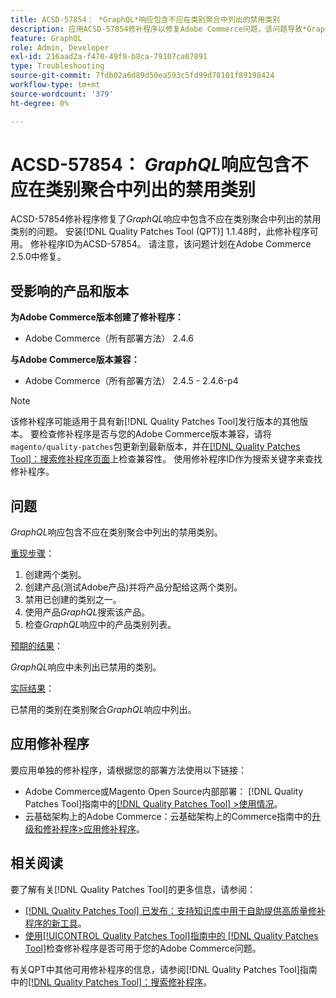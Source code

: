 ```yaml
---
title: ACSD-57854： *GraphQL*响应包含不应在类别聚合中列出的禁用类别
description: 应用ACSD-57854修补程序以修复Adobe Commerce问题，该问题导致*GraphQL*响应包含不应在类别聚合中列出的禁用类别。
feature: GraphQL
role: Admin, Developer
exl-id: 216aad2a-f470-49f9-b8ca-79107ca07891
type: Troubleshooting
source-git-commit: 7fdb02a6d89d50ea593c5fd99d78101f89198424
workflow-type: tm+mt
source-wordcount: '379'
ht-degree: 0%

---
```


# ACSD-57854： *GraphQL*&#x200B;响应包含不应在类别聚合中列出的禁用类别

ACSD-57854修补程序修复了&#x200B;*GraphQL*&#x200B;响应中包含不应在类别聚合中列出的禁用类别的问题。 安装[!DNL Quality Patches Tool (QPT)] 1.1.48时，此修补程序可用。 修补程序ID为ACSD-57854。 请注意，该问题计划在Adobe Commerce 2.5.0中修复。

## 受影响的产品和版本

**为Adobe Commerce版本创建了修补程序：**

* Adobe Commerce（所有部署方法） 2.4.6

**与Adobe Commerce版本兼容：**

* Adobe Commerce（所有部署方法） 2.4.5 - 2.4.6-p4

>[!NOTE]
>
>该修补程序可能适用于具有新[!DNL Quality Patches Tool]发行版本的其他版本。 要检查修补程序是否与您的Adobe Commerce版本兼容，请将`magento/quality-patches`包更新到最新版本，并在[[!DNL Quality Patches Tool]：搜索修补程序页面](https://experienceleague.adobe.com/tools/commerce-quality-patches/index.html)上检查兼容性。 使用修补程序ID作为搜索关键字来查找修补程序。

## 问题

*GraphQL*&#x200B;响应包含不应在类别聚合中列出的禁用类别。

<u>重现步骤</u>：

1. 创建两个类别。
1. 创建产品(测试Adobe产品)并将产品分配给这两个类别。
1. 禁用已创建的类别之一。
1. 使用产品&#x200B;*GraphQL*&#x200B;搜索该产品。
1. 检查&#x200B;*GraphQL*&#x200B;响应中的产品类别列表。

<u>预期的结果</u>：

*GraphQL*&#x200B;响应中未列出已禁用的类别。

<u>实际结果</u>：

已禁用的类别在类别聚合&#x200B;*GraphQL*&#x200B;响应中列出。

## 应用修补程序

要应用单独的修补程序，请根据您的部署方法使用以下链接：

* Adobe Commerce或Magento Open Source内部部署： [!DNL Quality Patches Tool]指南中的[[!DNL Quality Patches Tool] >使用情况](/help/tools/quality-patches-tool/usage.md)。
* 云基础架构上的Adobe Commerce：云基础架构上的Commerce指南中的[升级和修补程序>应用修补程序](https://experienceleague.adobe.com/docs/commerce-cloud-service/user-guide/develop/upgrade/apply-patches.html)。

## 相关阅读

要了解有关[!DNL Quality Patches Tool]的更多信息，请参阅：

* [[!DNL Quality Patches Tool] 已发布：支持知识库中用于自助提供高质量修补程序的新工具](https://experienceleague.adobe.com/en/docs/commerce-operations/tools/quality-patches-tool/quality-patches-tool-to-self-serve-quality-patches)。
* [使用[!UICONTROL Quality Patches Tool]指南中的 [!DNL Quality Patches Tool]](/help/tools/quality-patches-tool/patches-available-in-qpt/check-patch-for-magento-issue-with-magento-quality-patches.md)检查修补程序是否可用于您的Adobe Commerce问题。


有关QPT中其他可用修补程序的信息，请参阅[!DNL Quality Patches Tool]指南中的[[!DNL Quality Patches Tool]：搜索修补程序](https://experienceleague.adobe.com/tools/commerce-quality-patches/index.html)。
